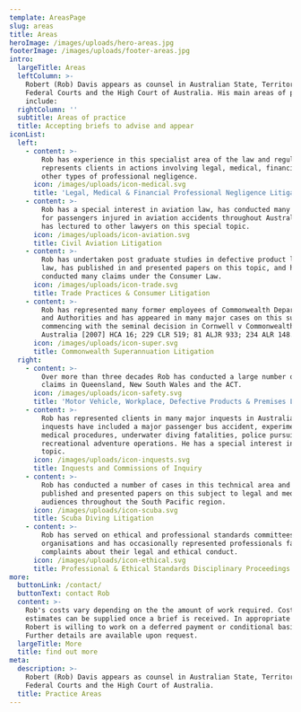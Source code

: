 ```yaml
---
template: AreasPage
slug: areas
title: Areas
heroImage: /images/uploads/hero-areas.jpg
footerImage: /images/uploads/footer-areas.jpg
intro:
  largeTitle: Areas
  leftColumn: >-
    Robert (Rob) Davis appears as counsel in Australian State, Territorial and
    Federal Courts and the High Court of Australia. His main areas of practice
    include:
  rightColumn: ''
  subtitle: Areas of practice
  title: Accepting briefs to advise and appear
iconList:
  left:
    - content: >-
        Rob has experience in this specialist area of the law and regularly
        represents clients in actions involving legal, medical, financial and
        other types of professional negligence.
      icon: /images/uploads/icon-medical.svg
      title: 'Legal, Medical & Financial Professional Negligence Litigation'
    - content: >-
        Rob has a special interest in aviation law, has conducted many claims
        for passengers injured in aviation accidents throughout Australia, and
        has lectured to other lawyers on this special topic.
      icon: /images/uploads/icon-aviation.svg
      title: Civil Aviation Litigation
    - content: >-
        Rob has undertaken post graduate studies in defective product liability
        law, has published in and presented papers on this topic, and has
        conducted many claims under the Consumer Law.
      icon: /images/uploads/icon-trade.svg
      title: Trade Practices & Consumer Litigation
    - content: >-
        Rob has represented many former employees of Commonwealth Departments
        and Authorities and has appeared in many major cases on this subject,
        commencing with the seminal decision in Cornwell v Commonwealth of
        Australia [2007] HCA 16; 229 CLR 519; 81 ALJR 933; 234 ALR 148.
      icon: /images/uploads/icon-super.svg
      title: Commonwealth Superannuation Litigation
  right:
    - content: >-
        Over more than three decades Rob has conducted a large number of these
        claims in Queensland, New South Wales and the ACT.
      icon: /images/uploads/icon-safety.svg
      title: 'Motor Vehicle, Workplace, Defective Products & Premises Liability'
    - content: >-
        Rob has represented clients in many major inquests in Australia. These
        inquests have included a major passenger bus accident, experimental
        medical procedures, underwater diving fatalities, police pursuits, and
        recreational adventure operations. He has a special interest in this
        topic.
      icon: /images/uploads/icon-inquests.svg
      title: Inquests and Commissions of Inquiry
    - content: >-
        Rob has conducted a number of cases in this technical area and has
        published and presented papers on this subject to legal and medical
        audiences throughout the South Pacific region.
      icon: /images/uploads/icon-scuba.svg
      title: Scuba Diving Litigation
    - content: >-
        Rob has served on ethical and professional standards committees of legal
        organisations and has occasionally represented professionals facing
        complaints about their legal and ethical conduct.
      icon: /images/uploads/icon-ethical.svg
      title: Professional & Ethical Standards Disciplinary Proceedings
more:
  buttonLink: /contact/
  buttonText: contact Rob
  content: >-
    Rob's costs vary depending on the the amount of work required. Cost
    estimates can be supplied once a brief is received. In appropriate cases
    Robert is willing to work on a deferred payment or conditional basis.
    Further details are available upon request.
  largeTitle: More
  title: find out more
meta:
  description: >-
    Robert (Rob) Davis appears as counsel in Australian State, Territorial and
    Federal Courts and the High Court of Australia.
  title: Practice Areas
---
```


